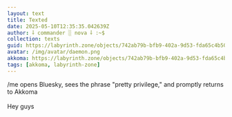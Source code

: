 ```yaml
---
layout: text
title: Texted
date: 2025-05-10T12:35:35.042639Z
author: ⸸ commander ░ nova ⸸ :~$
collection: texts
guid: https://labyrinth.zone/objects/742ab79b-bfb9-402a-9d53-fda65c4b505e
avatar: /img/avatar/daemon.png
akkoma: https://labyrinth.zone/objects/742ab79b-bfb9-402a-9d53-fda65c4b505e
tags: [akkoma, labyrinth-zone]
---
```


<p>/me opens Bluesky, sees the phrase "pretty privilege," and promptly returns to Akkoma<br><br>Hey guys</p>